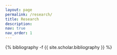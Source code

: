 ```yaml
---
layout: page
permalink: /research/
title: Research
description: 
nav: true
nav_order: 1
---
```


<!-- _pages/research.md -->
<div class="publications">

{% bibliography -f {{ site.scholar.bibliography }} %}

</div>
